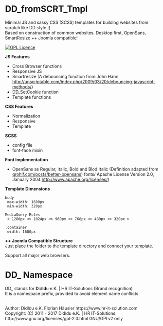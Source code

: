 # DD_fromSCRT_Tmpl
Minimal JS and sassy CSS (SCSS) templates for building websites from scratch like DD style ;) <br>
Based on construction of common websites. Desktop first, OpenSans, SmartResize ++ Joomla compatible!

[![GPL Licence](https://badges.frapsoft.com/os/gpl/gpl.png?v=102)](https://opensource.org/licenses/GPL-2.0/)

**JS Features**
- Cross Browser functions
- Responsive JS
- Smartresize (A debouncing function from John Hann http://unscriptable.com/index.php/2009/03/20/debouncing-javascript-methods/)
- DD_SetCookie function
- Template functions

**CSS Features**
- Normalization
- Responsive
- Template

**SCSS**
- config file
- font-face mixin

**Font Implementation**
- OpenSans as Regular, Italic, Bold and Blod Italic (Definition adapted from [qrohlf.com/posts/better-opensans](http://qrohlf.com/posts/better-opensans))
fonts/ Apache License Version 2.0, January 2004 http://www.apache.org/licenses/)

**Template Dimensions**

    body
     max-width: 1600px
     min-width: 320px

    MediaQuery Rules
     < 1280px <> 1024px <> 960px <> 768px <> 480px <> 320px >

    .container
     width: 1600px

**++ Joomla Compatible Structure** <br>
Just place the folder to the template directory and connect your template.

Support all major web browsers.

# DD_ Namespace
DD_ stands for  **D**idl**d**u e.K. | HR IT-Solutions (Brand recognition)                   <br>
It is a namespace prefix, provided to avoid element name conflicts.

<br>
Author: Didldu e.K. Florian Häusler https://www.hr-it-solution.com                          <br>
Copyright: (C) 2011 - 2017 Didldu e.K. | HR IT-Solutions                                    <br>
http://www.gnu.org/licenses/gpl-2.0.html GNU/GPLv2 only
